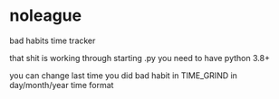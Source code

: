 # noleague
bad habits time tracker

that shit is working through starting .py 
you need to  have python 3.8+

you can change last time you did bad habit in TIME_GRIND in day/month/year time format

